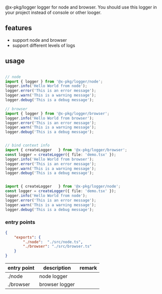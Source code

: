 @x-pkg/logger
logger for node and browser.
You should use this logger in your project instead of console or other looger.

## features
* support node and browser
* support different levels of logs

## usage
```ts

// node
import { logger	} from '@x-pkg/logger/node';
logger.info('Hello World from node');
logger.error('This is an error message');
logger.warn('This is a warning message');
logger.debug('This is a debug message');

// browser
import { logger	} from '@x-pkg/logger/browser';
logger.info('Hello World from browser');
logger.error('This is an error message');
logger.warn('This is a warning message');
logger.debug('This is a debug message');


// bind context info
import { createLogger	} from '@x-pkg/logger/browser';
const logger = createLogger({ file: 'demo.tsx' });
logger.info('Hello World from browser');
logger.error('This is an error message');
logger.warn('This is a warning message');
logger.debug('This is a debug message');


import { createLogger	} from '@x-pkg/logger/node';
const logger = createLogger({ file: 'demo.tsx' });
logger.info('Hello World from node');
logger.error('This is an error message');
logger.warn('This is a warning message');
logger.debug('This is a debug message');
```


### entry points
```json
{
	"exports": {
		"./node":  "./src/node.ts",
		"./browser": "./src/browser.ts"
	}
}
```
| entry point | description    | remark |
| ----------- | -------------- | ------ |
| ./node      | node logger    |        |
| ./browser   | browser logger |        |

